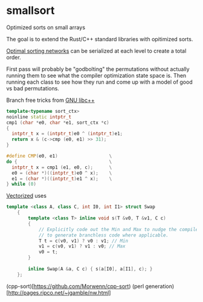 # smallsort
Optimized sorts on small arrays 

The goal is to extend the Rust/C++ standard libraries with opitimized sorts.

[Optimal sorting networks](https://stackoverflow.com/questions/19790522/very-fast-sorting-of-fixed-length-arrays-using-comparator-networks) can be serialized at each level to create a total order.

First pass will probably be "godbolting" the permutations without actually running them to see what the compiler optimization state space is. Then running each class to see how they run and come up with a model of good vs bad permutations.


Branch free tricks from [GNU libc++](https://github.com/gcc-mirror/gcc/blob/16e2427f50c208dfe07d07f18009969502c25dc8/gcc/sort.cc#L160)

```c++
template<typename sort_ctx>
noinline static intptr_t
cmp1 (char *e0, char *e1, sort_ctx *c)
{
  intptr_t x = (intptr_t)e0 ^ (intptr_t)e1;
  return x & (c->cmp (e0, e1) >> 31);
}

#define CMP(e0, e1)                   \
do {                                  \
  intptr_t x = cmp1 (e1, e0, c);      \
  e0 = (char *)((intptr_t)e0 ^ x);    \
  e1 = (char *)((intptr_t)e1 ^ x);    \
} while (0)
```

[Vectorized](https://github.com/Vectorized/Static-Sort/blob/91ba3750205439a7b668d9e6042d993ffc2afb27/include/static_sort.h#L36) uses
```c++
template <class A, class C, int I0, int I1> struct Swap
	{
		template <class T> inline void s(T &v0, T &v1, C c)
		{
			// Explicitly code out the Min and Max to nudge the compiler
			// to generate branchless code where applicable.
			T t = c(v0, v1) ? v0 : v1; // Min
			v1 = c(v0, v1) ? v1 : v0; // Max
			v0 = t;
		}
		
		inline Swap(A &a, C c) { s(a[I0], a[I1], c); }
	};

```

(cpp-sort)[https://github.com/Morwenn/cpp-sort)
(perl generation)[http://pages.ripco.net/~jgamble/nw.html]

